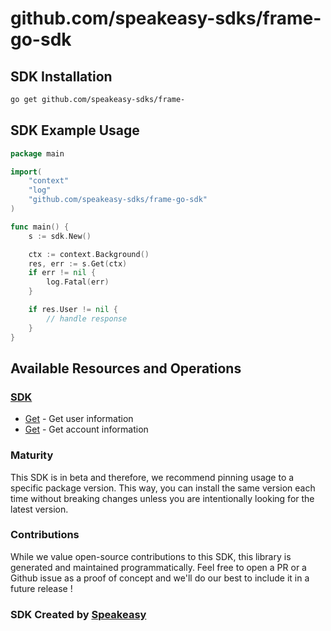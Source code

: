 # github.com/speakeasy-sdks/frame-go-sdk

<!-- Start SDK Installation -->
## SDK Installation

```bash
go get github.com/speakeasy-sdks/frame-
```
<!-- End SDK Installation -->

## SDK Example Usage
<!-- Start SDK Example Usage -->
```go
package main

import(
	"context"
	"log"
	"github.com/speakeasy-sdks/frame-go-sdk"
)

func main() {
    s := sdk.New()

    ctx := context.Background()
    res, err := s.Get(ctx)
    if err != nil {
        log.Fatal(err)
    }

    if res.User != nil {
        // handle response
    }
}
```
<!-- End SDK Example Usage -->

<!-- Start SDK Available Operations -->
## Available Resources and Operations

### [SDK](docs/sdk/README.md)

* [Get](docs/sdk/README.md#get) - Get user information
* [Get](docs/sdk/README.md#get) - Get account information
<!-- End SDK Available Operations -->

### Maturity

This SDK is in beta and therefore, we recommend pinning usage to a specific package version.
This way, you can install the same version each time without breaking changes unless you are intentionally
looking for the latest version.

### Contributions

While we value open-source contributions to this SDK, this library is generated and maintained programmatically.
Feel free to open a PR or a Github issue as a proof of concept and we'll do our best to include it in a future release !

### SDK Created by [Speakeasy](https://docs.speakeasyapi.dev/docs/using-speakeasy/client-sdks)
